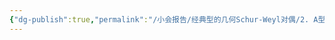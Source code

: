 ```yaml
---
{"dg-publish":true,"permalink":"/小会报告/经典型的几何Schur-Weyl对偶/2. A型的几何Schur-Weyl对偶/","dgPassFrontmatter":true,"created":"2024-07-16T21:28:06.177+08:00","updated":"2024-07-18T19:50:54.015+08:00"}
---
```


